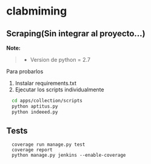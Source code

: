 # clabmiming

## Scraping(Sin integrar al proyecto...)
**Note:**
> - Version de python = 2.7

Para probarlos
  1. Instalar requirements.txt
  2. Ejecutar los scripts individualmente
  ```sh
    cd apps/collection/scripts
    python aptitus.py
    python indeeed.py
  ```
  ## Tests
  ```
    coverage run manage.py test
    coverage report
    python manage.py jenkins --enable-coverage
  ```
